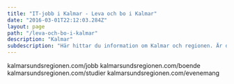 ```yaml
---
title: "IT-jobb i Kalmar - Leva och bo i Kalmar"
date: "2016-03-01T22:12:03.284Z"
layout: page
path: "/leva-och-bo-i-kalmar"
description: "Kalmar"
subdescription: "Här hittar du information om Kalmar och regionen. Är du nyfiken på att flytta till Kalmar så hittar du länkar om boende och jobb till medflyttande partner här."
---
```


<p></p>

<grid flexdirection="column">
	<grid-item href="http://kalmarsundsregionen.com/jobb/" title="Jobb åt partner" background="#4cc178" aligntext="left" flex="1">
		<grid-item-link href="http://kalmarsundsregionen.com/jobb">kalmarsundsregionen.com/jobb</grid-item-link>
	</grid-item>
	<grid-item href="http://kalmarsundsregionen.com/boende/" title="Boende" background="#c14b7f" aligntext="left" flex="1">
		<grid-item-link href="http://kalmarsundsregionen.com/boende">kalmarsundsregionen.com/boende</grid-item-link>
	</grid-item>
	<grid-item href="http://kalmarsundsregionen.com/studier/" title="Studier" background="#c17e4b" aligntext="left" flex="1">
		<grid-item-link href="http://kalmarsundsregionen.com/studier">kalmarsundsregionen.com/studier</grid-item-link>
	</grid-item>
	<grid-item href="http://kalmarsundsregionen.com/evenemang/" title="Evenemang" background="#4baac1" aligntext="left" flex="1">
		<grid-item-link href="http://kalmarsundsregionen.com/evenemang">kalmarsundsregionen.com/evenemang</grid-item-link>
	</grid-item>
</grid>

